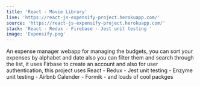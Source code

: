 ```yaml
---
title: 'React - Movie Library'
live: 'https://react-js-expensify-project.herokuapp.com/'
source: 'https://react-js-expensify-project.herokuapp.com/'
stack: 'React - Redux - Firebase - Jest unit testing '
image: 'Expensify.png'
---
```


An expense manager webapp for managing the budgets, you can sort your expenses by alphabet and date also you can filter them and search through the list, it uses Firbase to create an account and also for user authentication, this project uses React - Redux - Jest unit testing - Enzyme unit testing - Airbnb Calender - Formik - and loads of cool packges
